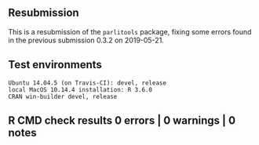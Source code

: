 

## Resubmission

This is a resubmission of the `parlitools` package, fixing some errors found in
the previous submission 0.3.2 on 2019-05-21.

## Test environments

    Ubuntu 14.04.5 (on Travis-CI): devel, release
    local MacOS 10.14.4 installation: R 3.6.0
    CRAN win-builder devel, release

## R CMD check results 0 errors | 0 warnings | 0 notes